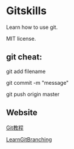 # Gitskills
Learn how to use git.

MIT license.

## git cheat:

git add filename

git commit -m "message"

git push origin master

## Website

[Git教程](https://www.liaoxuefeng.com/wiki/0013739516305929606dd18361248578c67b8067c8c017b000)

[LearnGitBranching](https://learngitbranching.js.org/)

